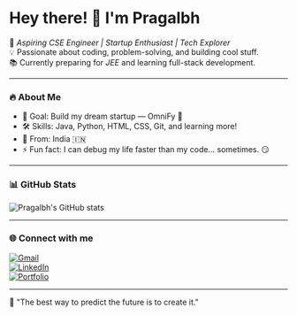 # Hey there! 👋 I'm Pragalbh

🚀 *Aspiring CSE Engineer | Startup Enthusiast | Tech Explorer*  
💡 Passionate about coding, problem-solving, and building cool stuff.  
📚 Currently preparing for *JEE* and learning full-stack development.  

---

### 🔥 About Me  
- 🎯 Goal: Build my dream startup — OmniFy 🚀  
- 🛠 Skills: Java, Python, HTML, CSS, Git, and learning more!  
- 📍 From: India 🇮🇳  
- ⚡ Fun fact: I can debug my life faster than my code… sometimes. 😏  

---

### 📊 GitHub Stats  
![Pragalbh's GitHub stats](https://github-readme-stats.vercel.app/api?username=PragalbhCodes&show_icons=true&theme=tokyonight)

---

### 🌐 Connect with me  
[![Gmail](https://img.shields.io/badge/Email-D14836?style=for-the-badge&logo=gmail&logoColor=white)](mailto:pragalbh.codes@gmail.com)  
[![LinkedIn](https://img.shields.io/badge/LinkedIn-blue?style=for-the-badge&logo=linkedin)](#)  
[![Portfolio](https://img.shields.io/badge/Portfolio-000000?style=for-the-badge&logo=About.me&logoColor=white)](#)  

---

💬 "The best way to predict the future is to create it."


